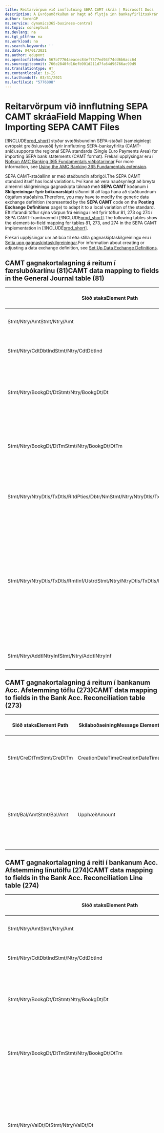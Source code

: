 ```yaml
---
title: Reitarvörpum við innflutning SEPA CAMT skráa | Microsoft Docs
description: Á Evrópumörkuðum er hægt að flytja inn bankayfirlitsskrár með svæðisbundnum SEPA stöðlum (sameiginlegt evrópskt greiðslusvæði).
author: SorenGP
ms.service: dynamics365-business-central
ms.topic: conceptual
ms.devlang: na
ms.tgt_pltfrm: na
ms.workload: na
ms.search.keywords: ''
ms.date: 04/01/2021
ms.author: edupont
ms.openlocfilehash: 567b77764aeacec84ef7577ed94f74dd6b6acc64
ms.sourcegitcommit: 766e2840fd16efb901d211d7fa64d96766ac99d9
ms.translationtype: HT
ms.contentlocale: is-IS
ms.lasthandoff: 03/31/2021
ms.locfileid: "5776098"
---
```

# <a name="field-mapping-when-importing-sepa-camt-files"></a><span data-ttu-id="034af-103">Reitarvörpum við innflutning SEPA CAMT skráa</span><span class="sxs-lookup"><span data-stu-id="034af-103">Field Mapping When Importing SEPA CAMT Files</span></span>
[!INCLUDE[prod_short](includes/prod_short.md)] <span data-ttu-id="034af-104">styður svæðisbundinn SEPA-staðall (sameiginlegt evrópskt greiðslusvæði) fyrir innflutning SEPA-bankayfirlita (CAMT-snið).</span><span class="sxs-lookup"><span data-stu-id="034af-104">supports the regional SEPA standards (Single Euro Payments Area) for importing SEPA bank statements (CAMT format).</span></span> <span data-ttu-id="034af-105">Frekari upplýsingar eru í [Notkun AMC Banking 365 Fundamentals viðbótarinnar](ui-extensions-amc-banking.md).</span><span class="sxs-lookup"><span data-stu-id="034af-105">For more information, see [Using the AMC Banking 365 Fundamentals extension](ui-extensions-amc-banking.md).</span></span>  

 <span data-ttu-id="034af-106">SEPA CAMT-staðallinn er með staðbundin afbrigði.</span><span class="sxs-lookup"><span data-stu-id="034af-106">The SEPA CAMT standard itself has local variations.</span></span> <span data-ttu-id="034af-107">Því kann að vera nauðsynlegt að breyta almennri skilgreiningu gagnaskipta táknað með **SEPA CAMT** kóðanum í **Skilgreiningar fyrir bókunarskipti** síðunni til að laga hana að staðbundnum útgáfum staðalsins.</span><span class="sxs-lookup"><span data-stu-id="034af-107">Therefore, you may have to modify the generic data exchange definition (represented by the **SEPA CAMT** code on the **Posting Exchange Definitions** page) to adapt it to a local variation of the standard.</span></span> <span data-ttu-id="034af-108">Eftirfarandi töflur sýna vörpun frá einingu í reit fyrir töflur 81, 273 og 274 í SEPA CAMT-framkvæmd í [!INCLUDE[prod_short](includes/prod_short.md)].</span><span class="sxs-lookup"><span data-stu-id="034af-108">The following tables show the element-to-field mapping for tables 81, 273, and 274 in the SEPA CAMT implementation in [!INCLUDE[prod_short](includes/prod_short.md)].</span></span>  

 <span data-ttu-id="034af-109">Frekari upplýsingar um að búa til eða stilla gagnaskiptaskilgreiningu eru í [Setja upp gagnaskiptaskilgreiningar](across-how-to-set-up-data-exchange-definitions.md).</span><span class="sxs-lookup"><span data-stu-id="034af-109">For information about creating or adjusting a data exchange definition, see [Set Up Data Exchange Definitions](across-how-to-set-up-data-exchange-definitions.md).</span></span>  

## <a name="camt-data-mapping-to-fields-in-the-general-journal-table-81"></a><span data-ttu-id="034af-110">CAMT gagnakortalagning á reitum í færslubókarlínu (81)</span><span class="sxs-lookup"><span data-stu-id="034af-110">CAMT data mapping to fields in the General Journal table (81)</span></span>  

|<span data-ttu-id="034af-111">Slóð staks</span><span class="sxs-lookup"><span data-stu-id="034af-111">Element Path</span></span>|<span data-ttu-id="034af-112">Skilaboðaeining</span><span class="sxs-lookup"><span data-stu-id="034af-112">Message Element</span></span>|<span data-ttu-id="034af-113">Gagnagerð</span><span class="sxs-lookup"><span data-stu-id="034af-113">Data Type</span></span>|<span data-ttu-id="034af-114">Lýsing</span><span class="sxs-lookup"><span data-stu-id="034af-114">Description</span></span>|<span data-ttu-id="034af-115">Auðkenni neikvæðs formerkis</span><span class="sxs-lookup"><span data-stu-id="034af-115">Negative-Sign Identifier</span></span>|<span data-ttu-id="034af-116">Nr. reits</span><span class="sxs-lookup"><span data-stu-id="034af-116">Field No.</span></span>|<span data-ttu-id="034af-117">Heiti reits</span><span class="sxs-lookup"><span data-stu-id="034af-117">Field Name</span></span>|  
|------------------|---------------------|---------------|-----------------|-------------------------------|---------------|----------------|  
|<span data-ttu-id="034af-118">Stmt/Ntry/Amt</span><span class="sxs-lookup"><span data-stu-id="034af-118">Stmt/Ntry/Amt</span></span>|<span data-ttu-id="034af-119">Upphæð</span><span class="sxs-lookup"><span data-stu-id="034af-119">Amount</span></span>|<span data-ttu-id="034af-120">Tugakerfið</span><span class="sxs-lookup"><span data-stu-id="034af-120">Decimal</span></span>|<span data-ttu-id="034af-121">Peningaupphæð reiðufésfærslunnar.</span><span class="sxs-lookup"><span data-stu-id="034af-121">The amount of money in the cash entry</span></span>||<span data-ttu-id="034af-122">13</span><span class="sxs-lookup"><span data-stu-id="034af-122">13</span></span>|<span data-ttu-id="034af-123">Upphæð</span><span class="sxs-lookup"><span data-stu-id="034af-123">Amount</span></span>|  
|<span data-ttu-id="034af-124">Stmt/Ntry/CdtDbtInd</span><span class="sxs-lookup"><span data-stu-id="034af-124">Stmt/Ntry/CdtDbtInd</span></span>|<span data-ttu-id="034af-125">CreditDebitIndicator</span><span class="sxs-lookup"><span data-stu-id="034af-125">CreditDebitIndicator</span></span>|<span data-ttu-id="034af-126">Texti</span><span class="sxs-lookup"><span data-stu-id="034af-126">Text</span></span>|<span data-ttu-id="034af-127">Sýnir hvort færsla er kredit-eða debet færslu</span><span class="sxs-lookup"><span data-stu-id="034af-127">Indicates whether the entry is a credit or a debit entry</span></span>|<span data-ttu-id="034af-128">DBIT</span><span class="sxs-lookup"><span data-stu-id="034af-128">DBIT</span></span>|<span data-ttu-id="034af-129">13</span><span class="sxs-lookup"><span data-stu-id="034af-129">13</span></span>|<span data-ttu-id="034af-130">Upphæð</span><span class="sxs-lookup"><span data-stu-id="034af-130">Amount</span></span>|  
|<span data-ttu-id="034af-131">Stmt/Ntry/BookgDt/Dt</span><span class="sxs-lookup"><span data-stu-id="034af-131">Stmt/Ntry/BookgDt/Dt</span></span>|<span data-ttu-id="034af-132">Dagsetning</span><span class="sxs-lookup"><span data-stu-id="034af-132">Date</span></span>|<span data-ttu-id="034af-133">Dagsetning</span><span class="sxs-lookup"><span data-stu-id="034af-133">Date</span></span>|<span data-ttu-id="034af-134">Dagsetning þegar færsla er bókuð á reikning á bókum reikningsstofnunar</span><span class="sxs-lookup"><span data-stu-id="034af-134">The date when an entry is posted to an account on the account servicer's books</span></span>||<span data-ttu-id="034af-135">5</span><span class="sxs-lookup"><span data-stu-id="034af-135">5</span></span>|<span data-ttu-id="034af-136">Bókunardags.</span><span class="sxs-lookup"><span data-stu-id="034af-136">Posting Date</span></span>|  
|<span data-ttu-id="034af-137">Stmt/Ntry/BookgDt/DtTm</span><span class="sxs-lookup"><span data-stu-id="034af-137">Stmt/Ntry/BookgDt/DtTm</span></span>|<span data-ttu-id="034af-138">Dagsetning og tími</span><span class="sxs-lookup"><span data-stu-id="034af-138">DateTime</span></span>|<span data-ttu-id="034af-139">Dagsetning og tími</span><span class="sxs-lookup"><span data-stu-id="034af-139">DateTime</span></span>|<span data-ttu-id="034af-140">Dagsetning og tími þegar færsla er bókuð á reikning á bókum reikningsstofnunar</span><span class="sxs-lookup"><span data-stu-id="034af-140">The date and time when an entry is posted to an account on the account servicer's books</span></span>||<span data-ttu-id="034af-141">5</span><span class="sxs-lookup"><span data-stu-id="034af-141">5</span></span>|<span data-ttu-id="034af-142">Bókunardags.</span><span class="sxs-lookup"><span data-stu-id="034af-142">Posting Date</span></span>|  
|<span data-ttu-id="034af-143">Stmt/Ntry/NtryDtls/TxDtls/RltdPties/Dbtr/Nm</span><span class="sxs-lookup"><span data-stu-id="034af-143">Stmt/Ntry/NtryDtls/TxDtls/RltdPties/Dbtr/Nm</span></span>|<span data-ttu-id="034af-144">Heiti</span><span class="sxs-lookup"><span data-stu-id="034af-144">Name</span></span>|<span data-ttu-id="034af-145">Texti</span><span class="sxs-lookup"><span data-stu-id="034af-145">Text</span></span>|<span data-ttu-id="034af-146">Nafn aðilans sem skuldar lánveitanda (til þrautavara) tiltekna fjárhæð.</span><span class="sxs-lookup"><span data-stu-id="034af-146">The name of the party that owes an amount of money to the (ultimate) creditor</span></span>||<span data-ttu-id="034af-147">1221</span><span class="sxs-lookup"><span data-stu-id="034af-147">1221</span></span>|<span data-ttu-id="034af-148">Upplýsingar um greiðanda</span><span class="sxs-lookup"><span data-stu-id="034af-148">Payer Information</span></span>|  
|<span data-ttu-id="034af-149">Stmt/Ntry/NtryDtls/TxDtls/RmtInf/Ustrd</span><span class="sxs-lookup"><span data-stu-id="034af-149">Stmt/Ntry/NtryDtls/TxDtls/RmtInf/Ustrd</span></span>|<span data-ttu-id="034af-150">Óskipulagt</span><span class="sxs-lookup"><span data-stu-id="034af-150">Unstructured</span></span>|<span data-ttu-id="034af-151">Texti</span><span class="sxs-lookup"><span data-stu-id="034af-151">Text</span></span>|<span data-ttu-id="034af-152">Upplýsingarnar til að gera samsvörun / afstemmingu á færslu með þeim vörum sem greiðsla er ætlað að stemma af, svo sem viðskiptareikningar í reikningskröfukerfi í ómótaðan formi</span><span class="sxs-lookup"><span data-stu-id="034af-152">Information supplied to enable the matching/reconciliation of an entry with the items that the payment is intended to settle, such as commercial invoices in an accounts-receivable system, in an unstructured form</span></span>||<span data-ttu-id="034af-153">8</span><span class="sxs-lookup"><span data-stu-id="034af-153">8</span></span>|<span data-ttu-id="034af-154">Lýsing</span><span class="sxs-lookup"><span data-stu-id="034af-154">Description</span></span>|  
|<span data-ttu-id="034af-155">Stmt/Ntry/AddtlNtryInf</span><span class="sxs-lookup"><span data-stu-id="034af-155">Stmt/Ntry/AddtlNtryInf</span></span>|<span data-ttu-id="034af-156">AdditionalEntryInformation</span><span class="sxs-lookup"><span data-stu-id="034af-156">AdditionalEntryInformation</span></span>|<span data-ttu-id="034af-157">Texti</span><span class="sxs-lookup"><span data-stu-id="034af-157">Text</span></span>|<span data-ttu-id="034af-158">Viðbótarupplýsingar um færslu</span><span class="sxs-lookup"><span data-stu-id="034af-158">Additional information about the entry</span></span>||<span data-ttu-id="034af-159">1222</span><span class="sxs-lookup"><span data-stu-id="034af-159">1222</span></span>|<span data-ttu-id="034af-160">Færsluupplýsingar</span><span class="sxs-lookup"><span data-stu-id="034af-160">Transaction Information</span></span>|  

## <a name="camt-data-mapping-to-fields-in-the-bank-acc-reconciliation-table-273"></a><span data-ttu-id="034af-161">CAMT gagnakortalagning á reitum í bankanum Acc. Afstemming töflu (273)</span><span class="sxs-lookup"><span data-stu-id="034af-161">CAMT data mapping to fields in the Bank Acc. Reconciliation table (273)</span></span>  

|<span data-ttu-id="034af-162">Slóð staks</span><span class="sxs-lookup"><span data-stu-id="034af-162">Element Path</span></span>|<span data-ttu-id="034af-163">Skilaboðaeining</span><span class="sxs-lookup"><span data-stu-id="034af-163">Message Element</span></span>|<span data-ttu-id="034af-164">Gagnagerð</span><span class="sxs-lookup"><span data-stu-id="034af-164">Data Type</span></span>|<span data-ttu-id="034af-165">Lýsing</span><span class="sxs-lookup"><span data-stu-id="034af-165">Description</span></span>|<span data-ttu-id="034af-166">Auðkenni neikvæðs formerkis</span><span class="sxs-lookup"><span data-stu-id="034af-166">Negative-Sign Identifier</span></span>|<span data-ttu-id="034af-167">Nr. reits</span><span class="sxs-lookup"><span data-stu-id="034af-167">Field No.</span></span>|<span data-ttu-id="034af-168">Heiti reits</span><span class="sxs-lookup"><span data-stu-id="034af-168">Field Name</span></span>|  
|------------------|---------------------|---------------|-----------------|-------------------------------|---------------|----------------|  
|<span data-ttu-id="034af-169">Stmt/CreDtTm</span><span class="sxs-lookup"><span data-stu-id="034af-169">Stmt/CreDtTm</span></span>|<span data-ttu-id="034af-170">CreationDateTime</span><span class="sxs-lookup"><span data-stu-id="034af-170">CreationDateTime</span></span>|<span data-ttu-id="034af-171">Dagsetning</span><span class="sxs-lookup"><span data-stu-id="034af-171">Date</span></span>|<span data-ttu-id="034af-172">Dagsetning og tími þegar skilaboðin voru búin til</span><span class="sxs-lookup"><span data-stu-id="034af-172">The date and time when the message was created</span></span>||<span data-ttu-id="034af-173">3</span><span class="sxs-lookup"><span data-stu-id="034af-173">3</span></span>|<span data-ttu-id="034af-174">Dags. yfirlits</span><span class="sxs-lookup"><span data-stu-id="034af-174">Statement Date</span></span>|  
|<span data-ttu-id="034af-175">Stmt/Bal/Amt</span><span class="sxs-lookup"><span data-stu-id="034af-175">Stmt/Bal/Amt</span></span>|<span data-ttu-id="034af-176">Upphæð</span><span class="sxs-lookup"><span data-stu-id="034af-176">Amount</span></span>|<span data-ttu-id="034af-177">Tugakerfið</span><span class="sxs-lookup"><span data-stu-id="034af-177">Decimal</span></span>|<span data-ttu-id="034af-178">Upphæð sem skilar nettóupphæðum fyrir allar debet- og kreditfærslur.</span><span class="sxs-lookup"><span data-stu-id="034af-178">The amount resulting from the netted amounts for all debit and credit entries</span></span>||<span data-ttu-id="034af-179">4</span><span class="sxs-lookup"><span data-stu-id="034af-179">4</span></span>|<span data-ttu-id="034af-180">Lokastaða yfirlits</span><span class="sxs-lookup"><span data-stu-id="034af-180">Statement Ending Balance</span></span>|  

## <a name="camt-data-mapping-to-fields-in-the-bank-acc-reconciliation-line-table-274"></a><span data-ttu-id="034af-181">CAMT gagnakortalagning á reiti í bankanum Acc. Afstemming línutölfu (274)</span><span class="sxs-lookup"><span data-stu-id="034af-181">CAMT data mapping to fields in the Bank Acc. Reconciliation Line table (274)</span></span>  

|<span data-ttu-id="034af-182">Slóð staks</span><span class="sxs-lookup"><span data-stu-id="034af-182">Element Path</span></span>|<span data-ttu-id="034af-183">Skilaboðaeining</span><span class="sxs-lookup"><span data-stu-id="034af-183">Message Element</span></span>|<span data-ttu-id="034af-184">Gagnagerð</span><span class="sxs-lookup"><span data-stu-id="034af-184">Data Type</span></span>|<span data-ttu-id="034af-185">Lýsing</span><span class="sxs-lookup"><span data-stu-id="034af-185">Description</span></span>|<span data-ttu-id="034af-186">Auðkenni neikvæðs formerkis</span><span class="sxs-lookup"><span data-stu-id="034af-186">Negative-Sign Identifier</span></span>|<span data-ttu-id="034af-187">Nr. reits</span><span class="sxs-lookup"><span data-stu-id="034af-187">Field No.</span></span>|<span data-ttu-id="034af-188">Heiti reits</span><span class="sxs-lookup"><span data-stu-id="034af-188">Field Name</span></span>|  
|------------------|---------------------|---------------|-----------------|-------------------------------|---------------|----------------|  
|<span data-ttu-id="034af-189">Stmt/Ntry/Amt</span><span class="sxs-lookup"><span data-stu-id="034af-189">Stmt/Ntry/Amt</span></span>|<span data-ttu-id="034af-190">Upphæð</span><span class="sxs-lookup"><span data-stu-id="034af-190">Amount</span></span>|<span data-ttu-id="034af-191">Tugakerfið</span><span class="sxs-lookup"><span data-stu-id="034af-191">Decimal</span></span>|<span data-ttu-id="034af-192">Peningaupphæð reiðufésfærslunnar.</span><span class="sxs-lookup"><span data-stu-id="034af-192">The amount of money in the cash entry</span></span>||<span data-ttu-id="034af-193">7</span><span class="sxs-lookup"><span data-stu-id="034af-193">7</span></span>|<span data-ttu-id="034af-194">Upphæð yfirlits</span><span class="sxs-lookup"><span data-stu-id="034af-194">Statement Amount</span></span>|  
|<span data-ttu-id="034af-195">Stmt/Ntry/CdtDbtInd</span><span class="sxs-lookup"><span data-stu-id="034af-195">Stmt/Ntry/CdtDbtInd</span></span>|<span data-ttu-id="034af-196">CreditDebitIndicator</span><span class="sxs-lookup"><span data-stu-id="034af-196">CreditDebitIndicator</span></span>|<span data-ttu-id="034af-197">Texti</span><span class="sxs-lookup"><span data-stu-id="034af-197">Text</span></span>|<span data-ttu-id="034af-198">Sýnir hvort færsla er kredit-eða debet færslu</span><span class="sxs-lookup"><span data-stu-id="034af-198">Indicates whether the entry is a credit or a debit entry</span></span>|<span data-ttu-id="034af-199">DBIT</span><span class="sxs-lookup"><span data-stu-id="034af-199">DBIT</span></span>|<span data-ttu-id="034af-200">7</span><span class="sxs-lookup"><span data-stu-id="034af-200">7</span></span>|<span data-ttu-id="034af-201">Upphæð yfirlits</span><span class="sxs-lookup"><span data-stu-id="034af-201">Statement Amount</span></span>|  
|<span data-ttu-id="034af-202">Stmt/Ntry/BookgDt/Dt</span><span class="sxs-lookup"><span data-stu-id="034af-202">Stmt/Ntry/BookgDt/Dt</span></span>|<span data-ttu-id="034af-203">Dagsetning</span><span class="sxs-lookup"><span data-stu-id="034af-203">Date</span></span>|<span data-ttu-id="034af-204">Dagsetning</span><span class="sxs-lookup"><span data-stu-id="034af-204">Date</span></span>|<span data-ttu-id="034af-205">Dagsetning þegar færsla er bókuð á reikning á bókum reikningsstofnunar</span><span class="sxs-lookup"><span data-stu-id="034af-205">The date when an entry is posted to an account on the account servicer's books</span></span>||<span data-ttu-id="034af-206">5</span><span class="sxs-lookup"><span data-stu-id="034af-206">5</span></span>|<span data-ttu-id="034af-207">Dags. færslu</span><span class="sxs-lookup"><span data-stu-id="034af-207">Transaction Date</span></span>|  
|<span data-ttu-id="034af-208">Stmt/Ntry/BookgDt/DtTm</span><span class="sxs-lookup"><span data-stu-id="034af-208">Stmt/Ntry/BookgDt/DtTm</span></span>|<span data-ttu-id="034af-209">Dagsetning og tími</span><span class="sxs-lookup"><span data-stu-id="034af-209">DateTime</span></span>|<span data-ttu-id="034af-210">Dagsetning og tími</span><span class="sxs-lookup"><span data-stu-id="034af-210">DateTime</span></span>|<span data-ttu-id="034af-211">Dagsetning og tími þegar færsla er bókuð á reikning á bókum reikningsstofnunar</span><span class="sxs-lookup"><span data-stu-id="034af-211">The date and time when an entry is posted to an account on the account servicer's books</span></span>||<span data-ttu-id="034af-212">5</span><span class="sxs-lookup"><span data-stu-id="034af-212">5</span></span>|<span data-ttu-id="034af-213">Dags. færslu</span><span class="sxs-lookup"><span data-stu-id="034af-213">Transaction Date</span></span>|  
|<span data-ttu-id="034af-214">Stmt/Ntry/ValDt/Dt</span><span class="sxs-lookup"><span data-stu-id="034af-214">Stmt/Ntry/ValDt/Dt</span></span>|<span data-ttu-id="034af-215">Dagsetning</span><span class="sxs-lookup"><span data-stu-id="034af-215">Date</span></span>|<span data-ttu-id="034af-216">Dagsetning</span><span class="sxs-lookup"><span data-stu-id="034af-216">Date</span></span>|<span data-ttu-id="034af-217">Dagsetning þegar eignir verða í boði til reikningseiganda við kreditfærslu, eða hætta að vera til staðar til reikningseiganda við debetfærslu</span><span class="sxs-lookup"><span data-stu-id="034af-217">The date when assets become available to the account owner in case of a credit entry, or cease to be available to the account owner in case of a debit entry</span></span>||<span data-ttu-id="034af-218">12</span><span class="sxs-lookup"><span data-stu-id="034af-218">12</span></span>|<span data-ttu-id="034af-219">Gildisdagur</span><span class="sxs-lookup"><span data-stu-id="034af-219">Value Date</span></span>|  
|<span data-ttu-id="034af-220">Stmt/Ntry/ValDt/DtTm</span><span class="sxs-lookup"><span data-stu-id="034af-220">Stmt/Ntry/ValDt/DtTm</span></span>|<span data-ttu-id="034af-221">Dagsetning og tími</span><span class="sxs-lookup"><span data-stu-id="034af-221">DateTime</span></span>|<span data-ttu-id="034af-222">Dagsetning og tími</span><span class="sxs-lookup"><span data-stu-id="034af-222">DateTime</span></span>|<span data-ttu-id="034af-223">Dagsetning og tími þegar eignir verða í boði til reikningseiganda við kreditfærslu, eða hætta að vera til staðar til reikningseiganda við debetfærslu</span><span class="sxs-lookup"><span data-stu-id="034af-223">The date and time when assets become available to the account owner in case of a credit entry, or cease to be available to the account owner in case of a debit entry</span></span>||<span data-ttu-id="034af-224">12</span><span class="sxs-lookup"><span data-stu-id="034af-224">12</span></span>|<span data-ttu-id="034af-225">Gildisdagur</span><span class="sxs-lookup"><span data-stu-id="034af-225">Value Date</span></span>|  
|<span data-ttu-id="034af-226">Stmt/Ntry/NtryDtls/TxDtls/RltdPties/Dbtr/Nm</span><span class="sxs-lookup"><span data-stu-id="034af-226">Stmt/Ntry/NtryDtls/TxDtls/RltdPties/Dbtr/Nm</span></span>|<span data-ttu-id="034af-227">Heiti</span><span class="sxs-lookup"><span data-stu-id="034af-227">Name</span></span>|<span data-ttu-id="034af-228">Texti</span><span class="sxs-lookup"><span data-stu-id="034af-228">Text</span></span>|<span data-ttu-id="034af-229">Nafn aðilans sem skuldar lánveitanda (til þrautavara) tiltekna fjárhæð.</span><span class="sxs-lookup"><span data-stu-id="034af-229">The name of the party that owes an amount of money to the (ultimate) creditor</span></span>||<span data-ttu-id="034af-230">15</span><span class="sxs-lookup"><span data-stu-id="034af-230">15</span></span>|<span data-ttu-id="034af-231">Upplýsingar um greiðanda</span><span class="sxs-lookup"><span data-stu-id="034af-231">Payer Information</span></span>|  
|<span data-ttu-id="034af-232">Stmt/Ntry/NtryDtls/TxDtls/RmtInf/Ustrd</span><span class="sxs-lookup"><span data-stu-id="034af-232">Stmt/Ntry/NtryDtls/TxDtls/RmtInf/Ustrd</span></span>|<span data-ttu-id="034af-233">Óskipulagt</span><span class="sxs-lookup"><span data-stu-id="034af-233">Unstructured</span></span>|<span data-ttu-id="034af-234">Texti</span><span class="sxs-lookup"><span data-stu-id="034af-234">Text</span></span>|<span data-ttu-id="034af-235">Upplýsingarnar til að gera samsvörun / afstemmingu á færslu með þeim vörum sem greiðsla er ætlað að stemma af, svo sem viðskiptareikningar í reikningskröfukerfi í ómótaðan formi</span><span class="sxs-lookup"><span data-stu-id="034af-235">Information supplied to enable the matching/reconciliation of an entry with the items that the payment is intended to settle, such as commercial invoices in an accounts-receivable system, in an unstructured form</span></span>||<span data-ttu-id="034af-236">6</span><span class="sxs-lookup"><span data-stu-id="034af-236">6</span></span>|<span data-ttu-id="034af-237">Lýsing</span><span class="sxs-lookup"><span data-stu-id="034af-237">Description</span></span>|  
|<span data-ttu-id="034af-238">Stmt/Ntry/AddtlNtryInf</span><span class="sxs-lookup"><span data-stu-id="034af-238">Stmt/Ntry/AddtlNtryInf</span></span>|<span data-ttu-id="034af-239">AdditionalEntryInformation</span><span class="sxs-lookup"><span data-stu-id="034af-239">AdditionalEntryInformation</span></span>|<span data-ttu-id="034af-240">Texti</span><span class="sxs-lookup"><span data-stu-id="034af-240">Text</span></span>|<span data-ttu-id="034af-241">Viðbótarupplýsingar um færslu</span><span class="sxs-lookup"><span data-stu-id="034af-241">Additional information about the entry</span></span>||<span data-ttu-id="034af-242">16</span><span class="sxs-lookup"><span data-stu-id="034af-242">16</span></span>|<span data-ttu-id="034af-243">Færsluupplýsingar</span><span class="sxs-lookup"><span data-stu-id="034af-243">Transaction Information</span></span>|  

 <span data-ttu-id="034af-244">Stök í hnútnum **Færsla** sem eru flutt inn í [!INCLUDE[prod_short](includes/prod_short.md)] en ekki tengd við neina reiti eru vistuð í töflunni **Bókunarskipti Dálkur Skilgreining**.</span><span class="sxs-lookup"><span data-stu-id="034af-244">Elements in the **Ntry** node that are imported into [!INCLUDE[prod_short](includes/prod_short.md)] but not mapped to any fields are stored in the **Posting Exch. Column Def** table.</span></span> <span data-ttu-id="034af-245">Notendur geta skoðað þessar einingar á síðunum **Greiðsluafstemmingarbók**, **Greiðslujafnanir** og **Afstemming bankareiknings** með því að velja **Upplýsingar um bankayfirlitslínu** aðgerðina.</span><span class="sxs-lookup"><span data-stu-id="034af-245">Users can view these elements from the **Payment Reconciliation Journal**, **Payment Application**, and **Bank Acc. Reconciliation** pages by choosing the **Bank Statement Line Details** action.</span></span> <span data-ttu-id="034af-246">Frekari upplýsingar eru í [afstemma greiðslur með því að nota sjálfvirk jöfnun](receivables-how-reconcile-payments-auto-application.md)</span><span class="sxs-lookup"><span data-stu-id="034af-246">For more information, see [Reconcile Payments Using Automatic Application](receivables-how-reconcile-payments-auto-application.md).</span></span>

> [!IMPORTANT]
> <span data-ttu-id="034af-247">Í innflutningi á CAMT-bankayfirlitum, býst [!INCLUDE[prod_short](includes/prod_short.md)] við að hver færsla sé einkvæm, sem þýðir að reiturinn **Færslukenni** sem kemur úr merkinu *Stmt/Ntry/NtryDtls/TxDtls/Refs/EndToEndId* í CAMT-skránni, verður að vera einkvæmt innan opnu afstemmingar bankareikningsins.</span><span class="sxs-lookup"><span data-stu-id="034af-247">In an import of CAMT bank statements, [!INCLUDE[prod_short](includes/prod_short.md)] expects each transaction to be unique, which means that the **Transaction ID** field that comes from the *Stmt/Ntry/NtryDtls/TxDtls/Refs/EndToEndId* tag in the CAMT file, must be unique within the open bank account reconciliation.</span></span> <span data-ttu-id="034af-248">Ef upplýsingarnar eru ekki til staðar, hunsar [!INCLUDE[prod_short](includes/prod_short.md)] greiðsluna.</span><span class="sxs-lookup"><span data-stu-id="034af-248">If the information is not present, [!INCLUDE[prod_short](includes/prod_short.md)] ignores the payment.</span></span> <span data-ttu-id="034af-249">Ef fyrri bankaafstemming á sama bankareikningi var bókuð með sama færslukenninu eins og í núverandi innflutningi, afstemmist núverandi færsla ekki sjálfkrafa en er enn hægt að flytja inn.</span><span class="sxs-lookup"><span data-stu-id="034af-249">If an earlier bank reconciliation on the same bank account was posted with the same transaction ID as on the current import, the current transaction will not automatically reconcile but can still be imported.</span></span>

## <a name="see-also"></a><span data-ttu-id="034af-250">Sjá einnig</span><span class="sxs-lookup"><span data-stu-id="034af-250">See Also</span></span>  
[<span data-ttu-id="034af-251">Setja upp gagnaskipti</span><span class="sxs-lookup"><span data-stu-id="034af-251">Setting Up Data Exchange</span></span>](across-set-up-data-exchange.md)  
[<span data-ttu-id="034af-252">Rafræn gagnaskipti</span><span class="sxs-lookup"><span data-stu-id="034af-252">Exchanging Data Electronically</span></span>](across-data-exchange.md)  
<span data-ttu-id="034af-253">[Nota AMC Banking 365 Fundamentals viðbótina](ui-extensions-amc-banking.md) </span><span class="sxs-lookup"><span data-stu-id="034af-253">[Using the AMC Banking 365 Fundamentals extension](ui-extensions-amc-banking.md) </span></span>  
[<span data-ttu-id="034af-254">Nota XML-skema til að undirbúa skilgreiningar gagnaskipta</span><span class="sxs-lookup"><span data-stu-id="034af-254">Use XML Schemas to Prepare Data Exchange Definitions</span></span>](across-how-to-use-xml-schemas-to-prepare-data-exchange-definitions.md)  
[<span data-ttu-id="034af-255">Afstemma greiðslur með sjálfvirkri jöfnun</span><span class="sxs-lookup"><span data-stu-id="034af-255">Reconcile Payments Using Automatic Application</span></span>](receivables-how-reconcile-payments-auto-application.md)  


[!INCLUDE[footer-include](includes/footer-banner.md)]